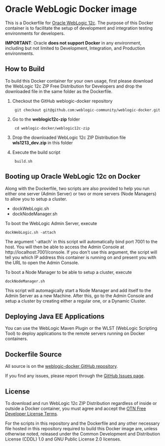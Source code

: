 # Oracle WebLogic Docker image

This is a Dockerfile for [Oracle WebLogic 12c](http://www.oracle.com/technetwork/middleware/weblogic/overview/index.html). The purpose of this Docker container is to facilitate the setup of development and integration testing environments for developers.

**IMPORTANT**: Oracle **does not support Docker** in any environment, including but not limited to Development, Integration, and Production environments.

## How to Build

To build this Docker container for your own usage, first please download the WebLogic 12c ZIP Free Distribution for Developers and drop the downloaded file in the same folder as the Dockerfile.

1. Checkout the GitHub weblogic-docker repository

        git checkout git@github.com:weblogic-community/weblogic-docker.git

2. Go to the **weblogic12c-zip** folder

        cd weblogic-docker/weblogic12c-zip

3. Drop the downloaded WebLogic 12c ZIP Distribution file **wls1213_dev.zip** in this folder

4. Execute the build script

        build.sh

## Booting up Oracle WebLogic 12c on Docker

Along with the Dockerfile, two scripts are also provided to help you run either one server (Admin Server) or two or more servers (Node Managers) to allow you to setup a cluster.

 * dockWebLogic.sh
 * dockNodeManager.sh

To boot the WebLogic Admin Server, execute

    dockWebLogic.sh -attach

The argument '-attach' in this script will automatically bind port 7001 to the host. You will then be able to access the Admin Console at http://localhost:7001/console. If you don't use this argument, the script will tell you which IP address this container is running on and present you with the URL to open the Admin Console.

To boot a Node Manager to be able to setup a cluster, execute

    dockNodeManager.sh

This script will automagically start a Node Manager and add itself to the Admin Server as a new Machine. After this, go to the Admin Console and setup a cluster by creating either a regular one, or a Dynamic Cluster.

## Deploying Java EE Applications

You can use the WebLogic Maven Plugin or the WLST (WebLogic Scripting Tool) to deploy applications to the remote servers running on Docker containers.

## Dockerfile Source
All source is on the [weblogic-docker GitHub repository](https://github.com/weblogic-community/weblogic-docker).

If you find any issues, please report through the [GitHub Issues page](https://github.com/weblogic-community/weblogic-docker/issues).

## License
To download and run WebLogic 12c ZIP Distribution regardless of inside or outside a Docker container, you must agree and accept the [OTN Free Developer License Terms](http://www.oracle.com/technetwork/licenses/wls-dev-license-1703567.html).

For the scripts in this repository and the Dockerfile and any other necessary file hosted in this repository required to build this Docker image are, unless otherwise noted, released under the Common Development and Distribution License (CDDL) 1.0 and GNU Public License 2.0 licenses.
